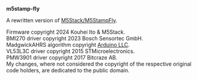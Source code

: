 **m5stamp-fly**

A rewritten version of [M5Stack/M5StampFly](https://github.com/m5stack/M5StampFly).

Firmware copyright 2024 Kouhei Ito & M5Stack.<br>
BMI270 driver copyright 2023 Bosch Sensortec GmbH.<br>
MadgwickAHRS algorithm copyright [Arduino LLC](https://github.com/arduino-libraries/MadgwickAHRS).<br>
VL53L3C driver copyright 2015 STMicroelectronics.<br>
PMW3901 driver copyright 2017 Bitcraze AB.<br>
My changes, where not considered the copyright of the respective original code holders, are dedicated to the public domain.
